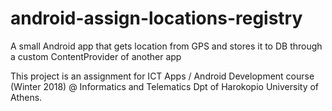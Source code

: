# android-assign-locations-registry
A small Android app that gets location from GPS and stores it to DB through a custom ContentProvider of another app

This project is an assignment for ICT Apps / Android Development course (Winter 2018) @ Informatics and Telematics Dpt of Harokopio University of Athens.
